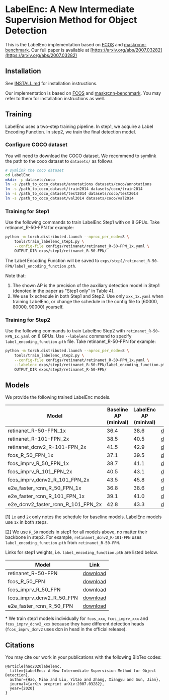 # LabelEnc: A New Intermediate Supervision Method for Object Detection

This is the LabelEnc implementation based on [FCOS](https://github.com/tianzhi0549/FCOS) and [maskrcnn-benchmark](https://github.com/facebookresearch/maskrcnn-benchmark). Our full paper is available at [https://arxiv.org/abs/2007.03282](https://arxiv.org/abs/2007.03282)

## Installation

See [INSTALL.md](INSTALL.md) for installation instructions.

Our implementation is based on [FCOS](https://github.com/tianzhi0549/FCOS) and [maskrcnn-benchmark](https://github.com/facebookresearch/maskrcnn-benchmark). You may refer to them for installation instructions as well.

## Training

LabelEnc uses a two-step training pipeline. In step1, we acquire a Label Encoding Function. In step2, we train the final detection model.

### Configure COCO dataset

You will need to download the COCO dataset. We recommend to symlink the path to the coco dataset to `datasets/` as follows

```bash
# symlink the coco dataset
cd LabelEnc
mkdir -p datasets/coco
ln -s /path_to_coco_dataset/annotations datasets/coco/annotations
ln -s /path_to_coco_dataset/train2014 datasets/coco/train2014
ln -s /path_to_coco_dataset/test2014 datasets/coco/test2014
ln -s /path_to_coco_dataset/val2014 datasets/coco/val2014
```

### Training for Step1

Use the following commands to train LabelEnc Step1 with on 8 GPUs. Take retinanet_R-50-FPN for example:
```bash
python -m torch.distributed.launch --nproc_per_node=8 \
    tools/train_labelenc_step1.py \
    --config-file configs/retinanet/retinanet_R-50-FPN_1x.yaml \
    OUTPUT_DIR exps/step1/retinanet_R-50-FPN/
```
The Label Encoding Function will be saved to `exps/step1/retinanet_R-50-FPN/label_encoding_function.pth`.

Note that:
1. The shown AP is the precision of the auxiliary detection model in Step1 (denoted in the paper as "Step1 only" in Table 4).
2. We use 1x schedule in both Step1 and Step2. Use only `xxx_1x.yaml` when training LabelEnc, or change the schedule in the config file to [60000, 80000, 90000] yourself.

### Training for Step2

Use the following commands to train LabelEnc Step2 with `retinanet_R-50-FPN_1x.yaml` on 8 GPUs. Use `--labelenc` command to specify `label_encoding_function.pth` file. Take retinanet_R-50-FPN for example:
```bash
python -m torch.distributed.launch --nproc_per_node=8 \
    tools/train_labelenc_step2.py \
    --config-file configs/retinanet/retinanet_R-50-FPN_1x.yaml \
    --labelenc exps/step1/retinanet_R-50-FPN/label_encoding_function.pth \
    OUTPUT_DIR exps/step2/retinanet_R-50-FPN/
```

## Models

We provide the following trained LabelEnc models.

|Model|Baseline AP (minival)|LabelEnc AP (minival)|Link|
|-----|-----------|-----------|----|
|retinanet_R-50-FPN_1x|36.4|38.6|[download](https://drive.google.com/file/d/1b-P_OXltGaRucnI5fChNk3UCQwQyiZDQ/view?usp=sharing)|
|retinanet_R-101-FPN_2x|38.5|40.5|[download](https://drive.google.com/file/d/1hGcxmnJzCUym4KbPPSgH05paCuyWJX2H/view?usp=sharing)|
|retinanet_dcnv2_R-101-FPN_2x|41.5|42.9|[download](https://drive.google.com/file/d/1Tdav2tDP3hOMUhBEuax5SP5S9vudcY-d/view?usp=sharing)|
|fcos_R_50_FPN_1x|37.1|39.5|[download](https://drive.google.com/file/d/1GpexaS-W9pnxV-cR-IFScCI0_Gvkzczq/view?usp=sharing)|
|fcos_imprv_R_50_FPN_1x|38.7|41.1|[download](https://drive.google.com/file/d/17hbgrh_wyKunI9jECYfyXjgJ5tLNHIQS/view?usp=sharing)|
|fcos_imprv_R_101_FPN_2x|40.5|43.1|[download](https://drive.google.com/file/d/1RzFM9DgGcY47s8R5G7YlWYYOOVH7p1WM/view?usp=sharing)|
|fcos_imprv_dcnv2_R_101_FPN_2x|43.5|45.8|[download](https://drive.google.com/file/d/18eSyziTdKXlwOoaPPhV374atnmWgx13I/view?usp=sharing)|
|e2e_faster_rcnn_R_50_FPN_1x|36.8|38.6|[download](https://drive.google.com/file/d/1MsxibHuXrpRoGVZhDy2XokJc9oY_WUps/view?usp=sharing)|
|e2e_faster_rcnn_R_101_FPN_1x|39.1|41.0|[download](https://drive.google.com/file/d/15j_7ltquUYP-7OKT1HwgW2zMbZPVu6_A/view?usp=sharing)|
|e2e_dcnv2_faster_rcnn_R_101_FPN_2x|42.8|43.3|[download](https://drive.google.com/file/d/1t28rXVQIJ3XWX-LHqqknf_7QegROnZrI/view?usp=sharing)|

[1] `1x` and `2x` only notes the schedule for baseline models. LabelEnc models use `1x` in both steps.

[2] We use `R_50` models in step1 for all models above, no matter their backbone in step2. For example, `retinanet_dcnv2_R-101-FPN` uses `label_encoding_function.pth` from `retinanet_R-50-FPN`.

Links for step1 weights, i.e. `label_encoding_function.pth` are listed below.

|Model|Link|
|-----|----|
|retinanet_R-50-FPN|[download](https://drive.google.com/file/d/1qcAxuYVy2M_OdQDEIXzl4T5vAUmrJOWx/view?usp=sharing)|
|fcos_R_50_FPN|[download](https://drive.google.com/file/d/1WBkzsMakP5DudPT_am1giHxMrLY4LjQR/view?usp=sharing)|
|fcos_imprv_R_50_FPN|[download](https://drive.google.com/file/d/1dFuEL06qKbbsxzEK7RshX7OIrPDfmvDw/view?usp=sharing)|
|fcos_imprv_dcnv2_R_50_FPN|[download](https://drive.google.com/file/d/1VVlHElOsbxBavgHCiTTM5MJmL9TtonGV/view?usp=sharing)|
|e2e_faster_rcnn_R_50_FPN|[download](https://drive.google.com/file/d/1hnrbjAVPlWm4f2cxqH0e4mbvlqZF_zI2/view?usp=sharing)|

\* We train step1 models individually for `fcos_xxx`, `fcos_imprv_xxx` and `fcos_imprv_dcnv2_xxx` because they have different detection heads (`fcos_imprv_dcnv2` uses dcn in head in the official release).


## Citations
You may cite our work in your publications with the following BibTex codes:
```
@article{hao2020labelenc,
  title={LabelEnc: A New Intermediate Supervision Method for Object Detection},
  author={Hao, Miao and Liu, Yitao and Zhang, Xiangyu and Sun, Jian},
  journal={arXiv preprint arXiv:2007.03282},
  year={2020}
}
```
